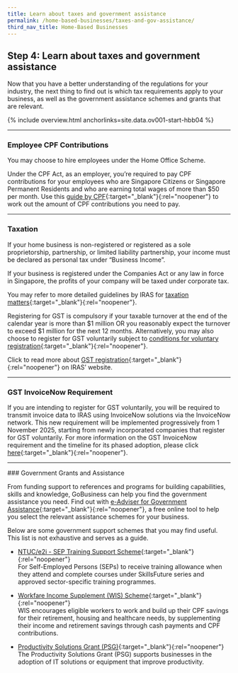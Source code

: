 ```yaml
---
title: Learn about taxes and government assistance
permalink: /home-based-businesses/taxes-and-gov-assistance/
third_nav_title: Home-Based Businesses
---
```


## Step 4: Learn about taxes and government assistance

Now that you have a better understanding of the regulations for your industry, the next thing to find out is which tax requirements apply to your business, as well as the government assistance schemes and grants that are relevant.

{% include overview.html anchorlinks=site.data.ov001-start-hbb04 %}

<hr>

<a name="employee_cpf_contributions"></a>
### Employee CPF Contributions

You may choose to hire employees under the Home Office Scheme.

Under the CPF Act, as an employer, you’re required to pay CPF contributions for your employees who are Singapore Citizens or Singapore Permanent Residents and who are earning total wages of more than $50 per month. Use this [guide by CPF](https://www.cpf.gov.sg/employer/employer-obligations/how-much-cpf-contributions-to-pay){:target="_blank"}{:rel="noopener"} to work out the amount of CPF contributions you need to pay.

<hr>

<a name="taxation"></a>
### Taxation

If your home business is non-registered or registered as a sole proprietorship,  partnership, or limited liability partnership, your income must be declared as personal tax under “Business Income”.

If your business is registered under the Companies Act or any law in force in Singapore, the profits of your company will be taxed under corporate tax. 

You may refer to more detailed guidelines by IRAS for [taxation matters](https://www.iras.gov.sg/taxes/individual-income-tax/self-employed/new-to-self-employed-income/a-self-employed-person's-tax-obligations/basic-guide-for-self-employed-persons){:target="_blank"}{:rel="noopener"}.

Registering for GST is compulsory if your taxable turnover at the end of the calendar year is more than $1 million OR you reasonably expect the turnover to exceed $1 million for the next 12 months. Alternatively, you may also choose to register for GST voluntarily subject to [conditions for voluntary registration](https://www.iras.gov.sg/taxes/goods-services-tax-(gst)/gst-registration-deregistration/factors-to-consider-before-registering-voluntarily-for-gst){:target="_blank"}{:rel="noopener"}. 

Click to read more about [GST registration](https://www.iras.gov.sg/irashome/GST/Non-GST-registered-businesses/Registering-for-GST/Applying-for-GST-Registration/){:target="_blank"}{:rel="noopener"} on IRAS’ website.
<hr>

<a name="GST_InvoiceNow"></a>
### GST InvoiceNow Requirement

If you are intending to register for GST voluntarily, you will be required to transmit invoice data to IRAS using InvoiceNow solutions via the InvoiceNow network. This new requirement will be implemented progressively from 1 November 2025, starting from newly incorporated companies that register for GST voluntarily. For more information on the GST InvoiceNow requirement and the timeline for its phased adoption, please click [here](https://www.iras.gov.sg/taxes/goods-services-tax-(gst)/gst-invoicenow-requirement){:target="_blank"}{:rel="noopener"}.

<hr>
<a name="gov_grants_n_assistance"></a>
### Government Grants and Assistance

From funding support to references and programs for building capabilities, skills and knowledge, GoBusiness can help you find the government assistance you need. Find out with [e-Adviser for Government Assistance](https://eadviser.gobusiness.gov.sg/govassist?src=hbb){:target="_blank"}{:rel="noopener"}, a free online tool to help you select the relevant assistance schemes for your business.

Below are some government support schemes that you may find useful. This list is not exhaustive and serves as a guide.

- [NTUC/e2i - SEP Training Support Scheme](https://e2i.com.sg/wp-content/uploads/2020/11/SEP_FAQ_v26_3-Nov-2020.pdf){:target="_blank"}{:rel="noopener"}<br>For Self-Employed Persons (SEPs) to receive training allowance when they attend and complete courses under SkillsFuture series and approved sector-specific training programmes.

- [Workfare Income Supplement (WIS) Scheme](https://www.cpf.gov.sg/member/growing-your-savings/government-support/workfare-income-supplement){:target="_blank"}{:rel="noopener"}<br>WIS encourages eligible workers to work and build up their CPF savings for their retirement, housing and healthcare needs, by supplementing their income and retirement savings through cash payments and CPF contributions.

- [Productivity Solutions Grant (PSG)](/productivity-solutions-grant/?src=hbb){:target="_blank"}{:rel="noopener"}<br>The Productivity Solutions Grant (PSG) supports businesses in the adoption of IT solutions or equipment that improve productivity.